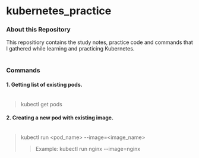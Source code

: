 # kubernetes_practice

### About this Repository
This repositiory contains the study notes, practice code and commands that I gathered while learning and practicing Kubernetes.
<br><br>

### Commands
#### 1. Getting list of existing pods. <br><br></b>
> kubectl get pods

#### 2. Creating a new pod with existing image. <br><br></b>
> kubectl run <pod_name> --image=<image_name>
>> Example:  kubectl run nginx --image=nginx

